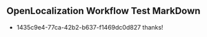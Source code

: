 ## OpenLocalization Workflow Test MarkDown
* 1435c9e4-77ca-42b2-b637-f1469dc0d827 
thanks!<!--HONumber=Mar16_HO4-->
